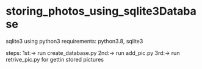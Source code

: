 # storing_photos_using_sqlite3Database
sqlite3 using python3
requirements:
python3.8, sqlite3

steps:
1st:-> run create_database.py
2nd:-> run add_pic.py
3rd:-> run retrive_pic.py for gettin stored pictures
